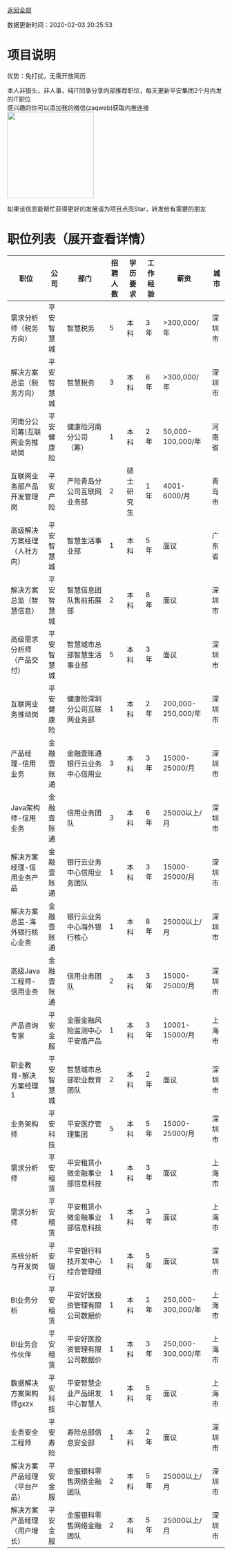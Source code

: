 [返回全部](https://github.com/zaqweb/PA-IT-JOBS/)

数据更新时间：2020-02-03 20:25:53
# 项目说明

优势：免打扰，无需开放简历

本人非猎头，非人事，纯IT同事分享内部推荐职位，每天更新平安集团2个月内发的IT职位  
感兴趣的你可以添加我的微信(zaqweb)获取内推连接  
<img src="https://github.com/zaqweb/PA-IT-JOBS/blob/master/WechatICode.jpeg"  height="200" width="200">

如果该信息能帮忙获得更好的发展请为项目点亮Star，转发给有需要的朋友
# 职位列表（展开查看详情）

|职位|公司|部门|招聘人数|学历要求|工作经验|薪资|城市|
|---|---|---|---|---|---|---|---|
|需求分析师（税务方向）|平安智慧城|智慧税务|5|本科|3年|>300,000/年|深圳市|
|解决方案总监（税务方向）|平安智慧城|智慧税务|3|本科|6年|>300,000/年|深圳市|
|河南分公司筹)互联网业务推动岗|平安健康险|健康险河南分公司（筹）|1|本科|2年|50,000-100,000/年|河南省|
|互联网业务部产品开发管理岗|平安产险|产险青岛分公司互联网业务部|2|硕士研究生|1年|4001-6000/月|青岛市|
|高级解决方案经理（人社方向）|平安智慧城|智慧生活事业部|1|本科|5年|面议|广东省|
|解决方案总监（智慧信息）|平安智慧城|智慧信息团队售前拓展部|2|本科|8年|面议|深圳市|
|高级需求分析师（产品交付）|平安智慧城|智慧城市总部智慧生活事业部|5|本科|3年|面议|深圳市|
|互联网业务推动岗|平安健康险|健康险深圳分公司互联网业务部|1|本科|2年|200,000-250,000/年|深圳市|
|产品经理-信用业务|金融壹账通|金融壹账通银行云业务中心信用业|3|本科|3年|15000-25000/月|深圳市|
|Java架构师-信用业务|金融壹账通|信用业务团队|3|本科|6年|25000以上/月|深圳市|
|解决方案经理-信用业务产品|金融壹账通|银行云业务中心信用业务团队|1|本科|3年|15000-25000/月|深圳市|
|解决方案总监-海外银行核心业务|金融壹账通|银行云业务中心海外银行核心|1|本科|8年|25000以上/月|深圳市|
|高级Java工程师-信用业务|金融壹账通|信用业务团队|2|本科|3年|15000-25000/月|深圳市|
|产品咨询专家|平安金服|金服金融风险监测中心平安盾产品|1|本科|3年|10001-15000/月|上海市|
|职业教育-解决方案经理1|平安智慧城|智慧城市总部职业教育团队|2|本科|2年|面议|深圳市|
|业务架构师|平安科技|平安医疗管理集团|5|本科|5年|15000-25000/月|深圳市|
|需求分析师|平安租赁|平安租赁小微金融事业部信息科技|1|本科|3年|面议|上海市|
|需求分析师|平安租赁|平安租赁小微金融事业部信息科技|1|本科|3年|面议|上海市|
|系统分析与开发岗|平安银行|平安银行科技开发中心综合管理组|1|本科|5年|面议|深圳市|
|BI业务分析|平安租赁|平安好医投资管理有限公司数据价|1|本科|1年|250,000-300,000/年|上海市|
|BI业务合作伙伴|平安租赁|平安好医投资管理有限公司数据价|1|本科|3年|250,000-300,000/年|上海市|
|数据解决方案架构师gxzx|平安科技|平安智慧企业产品研发中心智慧人|1|本科|5年|面议|上海市|
|业务安全工程师|平安寿险|寿险总部信息安全部|1|本科|2年|面议|深圳市|
|解决方案产品经理（平台产品）|平安金服|金服银科零售网络金融团队|2|本科|5年|25000以上/月|深圳市|
|解决方案产品经理（用户增长）|平安金服|金服银科零售网络金融团队|2|本科|5年|25000以上/月|深圳市|




